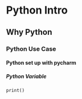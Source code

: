 # Python Intro
## Why Python
### Python Use Case
#### Python set up with pycharm
##### Python Variable

```commandline
print()
```